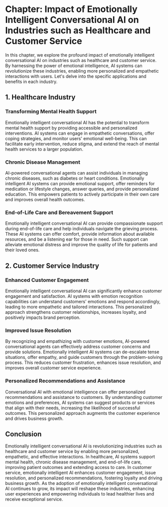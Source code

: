 Chapter: Impact of Emotionally Intelligent Conversational AI on Industries such as Healthcare and Customer Service
==================================================================================================================

In this chapter, we explore the profound impact of emotionally intelligent conversational AI on industries such as healthcare and customer service. By harnessing the power of emotional intelligence, AI systems can revolutionize these industries, enabling more personalized and empathetic interactions with users. Let's delve into the specific applications and benefits in each industry.

**1. Healthcare Industry**
--------------------------

### Transforming Mental Health Support

Emotionally intelligent conversational AI has the potential to transform mental health support by providing accessible and personalized interventions. AI systems can engage in empathetic conversations, offer coping strategies, and monitor users' emotional well-being. This can facilitate early intervention, reduce stigma, and extend the reach of mental health services to a larger population.

### Chronic Disease Management

AI-powered conversational agents can assist individuals in managing chronic diseases, such as diabetes or heart conditions. Emotionally intelligent AI systems can provide emotional support, offer reminders for medication or lifestyle changes, answer queries, and provide personalized education. This empowers patients to actively participate in their own care and improves overall health outcomes.

### End-of-Life Care and Bereavement Support

Emotionally intelligent conversational AI can provide compassionate support during end-of-life care and help individuals navigate the grieving process. These AI systems can offer comfort, provide information about available resources, and be a listening ear for those in need. Such support can alleviate emotional distress and improve the quality of life for patients and their loved ones.

**2. Customer Service Industry**
--------------------------------

### Enhanced Customer Engagement

Emotionally intelligent conversational AI can significantly enhance customer engagement and satisfaction. AI systems with emotion recognition capabilities can understand customers' emotions and respond accordingly, leading to more empathetic and tailored interactions. This personalized approach strengthens customer relationships, increases loyalty, and positively impacts brand perception.

### Improved Issue Resolution

By recognizing and empathizing with customer emotions, AI-powered conversational agents can effectively address customer concerns and provide solutions. Emotionally intelligent AI systems can de-escalate tense situations, offer empathy, and guide customers through the problem-solving process. This reduces customer frustration, enhances issue resolution, and improves overall customer service experience.

### Personalized Recommendations and Assistance

Conversational AI with emotional intelligence can offer personalized recommendations and assistance to customers. By understanding customer emotions and preferences, AI systems can suggest products or services that align with their needs, increasing the likelihood of successful outcomes. This personalized approach augments the customer experience and drives business growth.

**Conclusion**
--------------

Emotionally intelligent conversational AI is revolutionizing industries such as healthcare and customer service by enabling more personalized, empathetic, and effective interactions. In healthcare, AI systems support mental health, chronic disease management, and end-of-life care, improving patient outcomes and extending access to care. In customer service, emotionally intelligent AI enhances customer engagement, issue resolution, and personalized recommendations, fostering loyalty and driving business growth. As the adoption of emotionally intelligent conversational AI continues to grow, its impact will reshape these industries, enhancing user experiences and empowering individuals to lead healthier lives and receive exceptional service.
